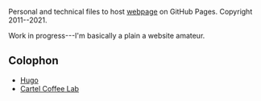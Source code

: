 Personal and technical files to host [webpage](www.lukemperez.com) on GitHub Pages. Copyright 2011--2021. 

Work in progress---I'm basically a plain a website amateur. 

## Colophon

- [Hugo](gohugo.io)
- [Cartel Coffee Lab](cartelcoffeelab.com)


